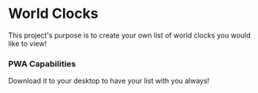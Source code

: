 # World Clocks

This project's purpose is to create your own list of world clocks you would like to view!

### PWA Capabilities
Download it to your desktop to have your list with you always!



